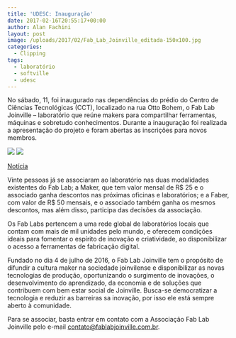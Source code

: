 ```yaml
---
title: 'UDESC: Inauguração'
date: 2017-02-16T20:55:17+00:00
author: Alan Fachini
layout: post
image: /uploads/2017/02/Fab_Lab_Joinville_editada-150x100.jpg
categories:
  - Clipping
tags:
  - laboratório
  - softville
  - udesc
---
```

No sábado, 11, foi inaugurado nas dependências do prédio do Centro de Ciências
Tecnológicas (CCT), localizado na rua Otto Bohem, o Fab Lab Joinville –
laboratório que reúne makers para compartilhar ferramentas, máquinas e
sobretudo conhecimentos. Durante a inauguração foi realizada a apresentação do
projeto e foram abertas as inscrições para novos membros.

![]({{site.baseurl}}/uploads/2017/02/Fab_Lab_Joinville_editada-300x200.jpg)
![]({{site.baseurl}}/uploads/2017/02/16730591_1851931081740963_2980657419860111070_n-300x300.jpg)

[Notícia](https://www.cct.udesc.br/?idNoticia=17377)

Vinte pessoas já se associaram ao laboratório nas duas modalidades existentes
do Fab Lab; a Maker, que tem valor mensal de R$ 25 e o associado ganha
descontos nas próximas oficinas e laboratórios; e a Faber, com valor de R$ 50
mensais, e o associado também ganha os mesmos descontos, mas além disso,
participa das decisões da associação.

Os Fab Labs pertencem a uma rede global de laboratórios locais que contam com
mais de mil unidades pelo mundo, e oferecem condições ideais para fomentar o
espírito de inovação e criatividade, ao disponibilizar o acesso a ferramentas
de fabricação digital.

Fundado no dia 4 de julho de 2016, o Fab Lab Joinville tem o propósito de
difundir a cultura maker na sociedade joinvilense e disponibilizar as novas
tecnologias de produção, oportunizando o surgimento de inovações, o
desenvolvimento do aprendizado, da economia e de soluções que contribuem com
bem estar social de Joinville. Busca-se democratizar a tecnologia e reduzir as
barreiras sa inovação, por isso ele está sempre aberto à comunidade.

Para se associar, basta entrar em contato com a Associação Fab Lab Joinville
pelo e-mail contato@fablabjoinville.com.br.

